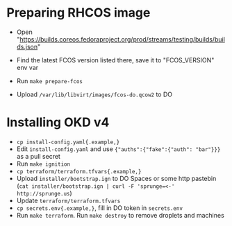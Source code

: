 Preparing RHCOS image
====
* Open "https://builds.coreos.fedoraproject.org/prod/streams/testing/builds/builds.json"
* Find the latest FCOS version listed there, save it to "FCOS_VERSION" env var

* Run `make prepare-fcos`
* Upload `/var/lib/libvirt/images/fcos-do.qcow2` to DO

Installing OKD v4
====
* `cp install-config.yaml{.example,}`
* Edit `install-config.yaml` and use `{"auths":{"fake":{"auth": "bar"}}}` as a pull secret
* Run `make ignition`
* `cp terraform/terraform.tfvars{.example,}`
* Upload `installer/bootstrap.ign` to DO Spaces or some http pastebin (`cat installer/bootstrap.ign | curl -F 'sprunge=<-' http://sprunge.us`)
* Update `terraform/terraform.tfvars`
* `cp secrets.env{.example,}`, fill in DO token in `secrets.env`
* Run `make terraform`. Run `make destroy` to remove droplets and machines
